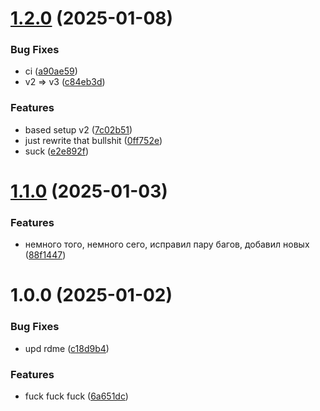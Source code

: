 # [1.2.0](https://github.com/d0kur0/repeat-what-shit/compare/v1.1.0...v1.2.0) (2025-01-08)


### Bug Fixes

* ci ([a90ae59](https://github.com/d0kur0/repeat-what-shit/commit/a90ae59aafb649ca71a2deada39cbf5d394adb20))
* v2 => v3 ([c84eb3d](https://github.com/d0kur0/repeat-what-shit/commit/c84eb3dac084e590d3ed4aa5054e0ecb50758d06))


### Features

* based setup v2 ([7c02b51](https://github.com/d0kur0/repeat-what-shit/commit/7c02b51d7882fd61b2c0f7aa585f5d03fc3af3bd))
* just rewrite that bullshit ([0ff752e](https://github.com/d0kur0/repeat-what-shit/commit/0ff752e5263a06280dd7e868ab09b7bf70c892ac))
* suck ([e2e892f](https://github.com/d0kur0/repeat-what-shit/commit/e2e892f64b1a0d794d8a854934a18fcff71ecce9))

# [1.1.0](https://github.com/d0kur0/repeat-what-shit/compare/v1.0.0...v1.1.0) (2025-01-03)


### Features

* немного того, немного сего, исправил пару багов, добавил новых ([88f1447](https://github.com/d0kur0/repeat-what-shit/commit/88f14471a5c9a3ab3c00485491cf8ac57fa0a6a1))

# 1.0.0 (2025-01-02)


### Bug Fixes

* upd rdme ([c18d9b4](https://github.com/d0kur0/repeat-what-shit/commit/c18d9b482107b691a706b987485fe16ca6c52016))


### Features

* fuck fuck fuck ([6a651dc](https://github.com/d0kur0/repeat-what-shit/commit/6a651dc2742e24bba0113f4780513ad627d9f1e7))

